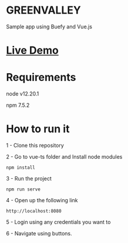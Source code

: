 # GREENVALLEY

Sample app using Buefy and Vue.js

# [Live Demo](https://felipemelzfwm.github.io/greenvalley/home)

# Requirements

node v12.20.1

npm 7.5.2

# How to run it

1 - Clone this repository

2 - Go to vue-ts folder and Install node modules

```
npm install
```

3 - Run the project

```
npm run serve
```

4 - Open up the following link

```
http://localhost:8080
```

5 - Login using any credentials you want to

6 - Navigate using buttons.
